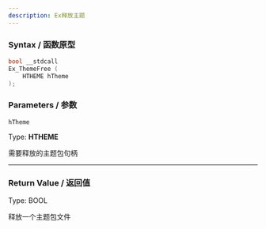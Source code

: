 ```yaml
---
description: Ex释放主题
---
```


### Syntax / 函数原型

```C++
bool __stdcall 
Ex_ThemeFree (
    HTHEME hTheme
);
```


### Parameters / 参数

`hTheme`

Type: **HTHEME**

需要释放的主题包句柄

---

### Return Value / 返回值

Type: BOOL

释放一个主题包文件
